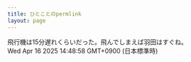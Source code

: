 ```yaml
---
title: ひとことのpermlink
layout: page
---
```

<div class="box" dt="1744782538200">
  飛行機は15分遅れくらいだった。飛んでしまえば羽田はすぐね。
  <div class="content is-small">Wed Apr 16 2025 14:48:58 GMT+0900 (日本標準時)</div>
</div>